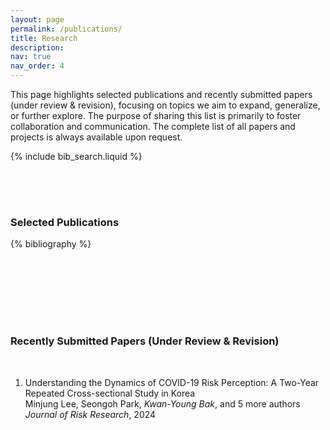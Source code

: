 ```yaml
---
layout: page
permalink: /publications/
title: Research
description: 
nav: true
nav_order: 4
---
```


This page highlights <span class="spn1">selected publications</span> and <span class="spn1">recently submitted papers (under review & revision)</span>, focusing on topics we aim to expand, generalize, or further explore. The purpose of sharing this list is primarily to foster collaboration and communication. The complete list of all papers and projects is always available upon request.

<!-- _pages/publications.md -->

<!-- Bibsearch Feature -->

{% include bib_search.liquid %}

<div style="padding-top: 50px;">
  <h3 class="my-heading">Selected Publications</h3>
</div>

<div class="publications">

{% bibliography %}

</div>


<div style="padding-top: 100px;">
  <h3 class="my-heading">Recently Submitted Papers (Under Review & Revision)</h3>
</div>

<br>

<div class="publications">

<ol class="bibliography"><li>

<div class="row">
  <!-- Entry bib key -->
  <div id="lee2023understanding" class="col-sm-10">
    <!-- Title -->
    <div class="title">Understanding the Dynamics of COVID-19 Risk Perception: A Two-Year Repeated Cross-sectional Study in Korea</div>
    <!-- Author -->
    <div class="author">
    Minjung Lee, Seongoh Park, <em>Kwan-Young Bak</em>, and
    <span class="more-authors" title="click to view 5 more authors" onclick="
              var element = $(this);
              element.attr('title', '');
              var more_authors_text = element.text() == '5 more authors' ? 'Sujin Seo, Mijin Kim, Seoyeon Kim, Haemin Yong, Myoungsoon You' : '5 more authors';
              var cursorPosition = 0;
              var textAdder = setInterval(function(){
                element.html(more_authors_text.substring(0, cursorPosition + 1));
                if (++cursorPosition == more_authors_text.length){
                  clearInterval(textAdder);
                }
            }, '10');
          ">5 more authors</span>
    </div>
    <!-- Journal/Book title and date -->
    <div class="periodical">
      <em>Journal of Risk Research</em>,  2024
    </div>
  </div>
</div>

</li>
</ol>
</div>


<!--

<div style="padding-top: 50px;">
  <h3 class="my-heading">Selected Research Projects</h3>
</div>

-->
